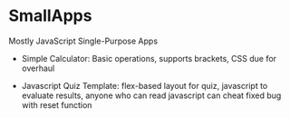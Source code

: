 # SmallApps
Mostly JavaScript Single-Purpose Apps

- Simple Calculator: Basic operations, supports brackets, CSS due for overhaul

- Javascript Quiz Template: flex-based layout for quiz, javascript to evaluate results, anyone who can read javascript can cheat
	fixed bug with reset function
 
